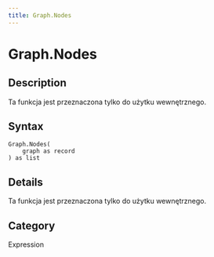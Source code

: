 ```yaml
---
title: Graph.Nodes
---
```


# Graph.Nodes


## Description

Ta funkcja jest przeznaczona tylko do użytku wewnętrznego.


## Syntax

```powerquery
Graph.Nodes(
    graph as record
) as list
```


## Details

Ta funkcja jest przeznaczona tylko do użytku wewnętrznego.



## Category
Expression
